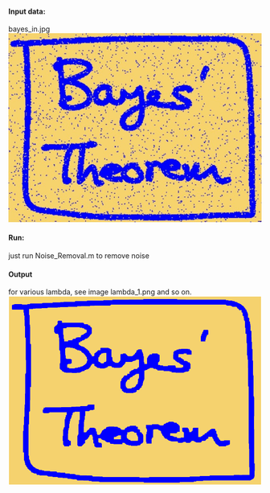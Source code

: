 #### Input data:
bayes_in.jpg
![](figure/bayes_in.jpg)

#### Run:
just run Noise_Removal.m to remove noise

#### Output
for various lambda, see image lambda_1.png and so on.
![](figure/lambda_150.png)